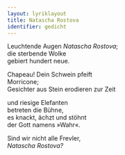 ```yaml
---
layout: lyriklayout
title: Natascha Rostova
identifier: gedicht
---
```


Leuchtende Augen _Natascha Rostova_;  
die sterbende Wolke  
gebiert hundert neue.  

Chapeau! Dein Schwein pfeift  
Morricone;  
Gesichter aus Stein erodieren zur Zeit  
  
und riesige Elefanten   
betreten die Bühne,   
es knackt, ächzt und stöhnt    
der Gott namens »Wahr«.  

Sind wir nicht alle Frevler,  
_Natascha Rostova?_  